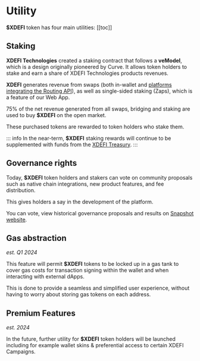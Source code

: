 # Utility

**$XDEFI** token has four main utilities: 
[[toc]]

## Staking 
**XDEFI Technologies** created a staking contract that follows a **veModel**, which is a design originally pioneered by Curve. It allows token holders to stake and earn a share of XDEFI Technologies products revenues.

**XDEFI** generates revenue from swaps (both in-wallet and [platforms integrating the Routing API](../xdefi-technologies/routing-api#current-platforms-using-the-routing-api)), as well as single-sided staking (Zaps), which is a feature of our Web App.

75% of the net revenue generated from all swaps, bridging and staking are used to buy **$XDEFI** on the open market.

These purchased tokens are rewarded to token holders who stake them.

::: info
In the near-term, **$XDEFI** staking rewards will continue to be supplemented with funds from the [XDEFI Treasury](https://app.safe.global/home?safe=eth:0x6ebC49c6bda9BAF75E631e83eF8A91Fa256F7a51).
:::

## Governance rights
Today, **$XDEFI** token holders and stakers can vote on community proposals such as native chain integrations, new product features, and fee distribution. 

This gives holders a say in the development of the platform.

You can vote, view historical governance proposals and results on [Snapshot website](https://snapshot.org/#/xdefigovernance.eth).

## Gas abstraction
*est. Q1 2024*

This feature will permit **$XDEFI** tokens to be locked up in a gas tank to cover gas costs for transaction signing within the wallet and when interacting with external dApps. 

This is done to provide a seamless and simplified user experience, without having to worry about storing gas tokens on each address.


## Premium Features
*est. 2024*

In the future, further utility for **$XDEFI** token holders will be launched including for example wallet skins & preferential access to certain XDEFI Campaigns.
